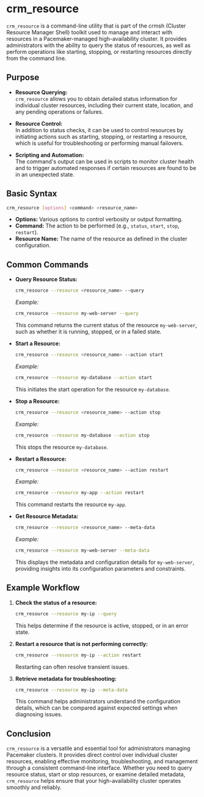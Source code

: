 # crm_resource

`crm_resource` is a command-line utility that is part of the crmsh (Cluster Resource Manager Shell) toolkit used to manage and interact with resources in a Pacemaker-managed high-availability cluster. It provides administrators with the ability to query the status of resources, as well as perform operations like starting, stopping, or restarting resources directly from the command line.



## Purpose

- **Resource Querying:**  
  `crm_resource` allows you to obtain detailed status information for individual cluster resources, including their current state, location, and any pending operations or failures.

- **Resource Control:**  
  In addition to status checks, it can be used to control resources by initiating actions such as starting, stopping, or restarting a resource, which is useful for troubleshooting or performing manual failovers.

- **Scripting and Automation:**  
  The command's output can be used in scripts to monitor cluster health and to trigger automated responses if certain resources are found to be in an unexpected state.



## Basic Syntax

```bash
crm_resource [options] <command> <resource_name>
```

- **Options:** Various options to control verbosity or output formatting.
- **Command:** The action to be performed (e.g., `status`, `start`, `stop`, `restart`).
- **Resource Name:** The name of the resource as defined in the cluster configuration.



## Common Commands

- **Query Resource Status:**

  ```bash
  crm_resource --resource <resource_name> --query
  ```

  *Example:*
  ```bash
  crm_resource --resource my-web-server --query
  ```
  This command returns the current status of the resource `my-web-server`, such as whether it is running, stopped, or in a failed state.

- **Start a Resource:**

  ```bash
  crm_resource --resource <resource_name> --action start
  ```

  *Example:*
  ```bash
  crm_resource --resource my-database --action start
  ```
  This initiates the start operation for the resource `my-database`.

- **Stop a Resource:**

  ```bash
  crm_resource --resource <resource_name> --action stop
  ```

  *Example:*
  ```bash
  crm_resource --resource my-database --action stop
  ```
  This stops the resource `my-database`.

- **Restart a Resource:**

  ```bash
  crm_resource --resource <resource_name> --action restart
  ```

  *Example:*
  ```bash
  crm_resource --resource my-app --action restart
  ```
  This command restarts the resource `my-app`.

- **Get Resource Metadata:**

  ```bash
  crm_resource --resource <resource_name> --meta-data
  ```

  *Example:*
  ```bash
  crm_resource --resource my-web-server --meta-data
  ```
  This displays the metadata and configuration details for `my-web-server`, providing insights into its configuration parameters and constraints.



## Example Workflow

1. **Check the status of a resource:**
   ```bash
   crm_resource --resource my-ip --query
   ```
   This helps determine if the resource is active, stopped, or in an error state.

2. **Restart a resource that is not performing correctly:**
   ```bash
   crm_resource --resource my-ip --action restart
   ```
   Restarting can often resolve transient issues.

3. **Retrieve metadata for troubleshooting:**
   ```bash
   crm_resource --resource my-ip --meta-data
   ```
   This command helps administrators understand the configuration details, which can be compared against expected settings when diagnosing issues.



## Conclusion

`crm_resource` is a versatile and essential tool for administrators managing Pacemaker clusters. It provides direct control over individual cluster resources, enabling effective monitoring, troubleshooting, and management through a consistent command-line interface. Whether you need to query resource status, start or stop resources, or examine detailed metadata, `crm_resource` helps ensure that your high-availability cluster operates smoothly and reliably.
